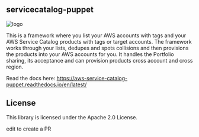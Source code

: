 ## servicecatalog-puppet

![logo](./docs/logo.png) 

This is a framework where you list your AWS accounts with tags and your AWS Service Catalog products with tags or target
accounts. The framework works through your lists, dedupes and spots collisions and then provisions the products into your 
AWS accounts for you. It handles the Portfolio sharing, its acceptance and can provision products cross account and cross 
region.

Read the docs here: https://aws-service-catalog-puppet.readthedocs.io/en/latest/


## License

This library is licensed under the Apache 2.0 License. 


edit to create a PR
